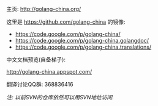 主页: http://golang-china.org/

这里是 https://github.com/golang-china 的镜像:

  * https://code.google.com/p/golang-china/
  * https://code.google.com/p/golang-china.golangdoc/
  * https://code.google.com/p/golang-china.translations/

中文文档预览(自备梯子):

http://golang-china.appspot.com/

翻译讨论QQ群: 368836416

_注: 以前SVN的仓库依然可以用SVN地址访问._